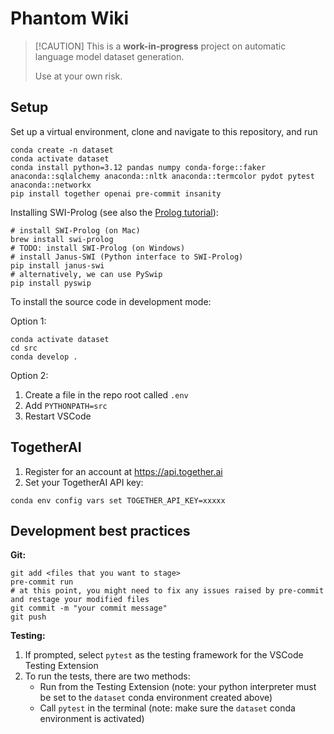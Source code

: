 # Phantom Wiki

> \[!CAUTION\]
> This is a **work-in-progress** project on automatic language model dataset generation.
>
> Use at your own risk.

## Setup

Set up a virtual environment, clone and navigate to this repository, and run
```
conda create -n dataset
conda activate dataset
conda install python=3.12 pandas numpy conda-forge::faker anaconda::sqlalchemy anaconda::nltk anaconda::termcolor pydot pytest anaconda::networkx
pip install together openai pre-commit insanity
```
Installing SWI-Prolog (see also the [Prolog tutorial](docs/prolog.md)):
```
# install SWI-Prolog (on Mac)
brew install swi-prolog
# TODO: install SWI-Prolog (on Windows)
# install Janus-SWI (Python interface to SWI-Prolog)
pip install janus-swi
# alternatively, we can use PySwip
pip install pyswip
```

To install the source code in development mode:

Option 1:
```
conda activate dataset
cd src
conda develop .
```

Option 2:
1. Create a file in the repo root called `.env`
2. Add `PYTHONPATH=src`
3. Restart VSCode

## TogetherAI

1. Register for an account at https://api.together.ai
2. Set your TogetherAI API key:

```
conda env config vars set TOGETHER_API_KEY=xxxxx
```

## Development best practices

**Git:**
```
git add <files that you want to stage>
pre-commit run
# at this point, you might need to fix any issues raised by pre-commit and restage your modified files
git commit -m "your commit message"
git push
```

**Testing:**
1. If prompted, select `pytest` as the testing framework for the VSCode Testing Extension
2. To run the tests, there are two methods:
    - Run from the Testing Extension (note: your python interpreter must be set to the `dataset` conda environment created above) 
    - Call `pytest` in the terminal (note: make sure the `dataset` conda environment is activated)
